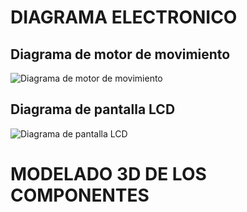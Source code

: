 # DIAGRAMA ELECTRONICO
## Diagrama de motor de movimiento
![Diagrama de motor de movimiento](https://drive.google.com/uc?id=1dTo2oNimKv0ogI-1miFxghj6C5nI8vAl)
## Diagrama de pantalla LCD
![Diagrama de pantalla LCD](https://drive.google.com/uc?id=1ZUDNIORa-DN8QRlXmJchSjYUAVzIbJc4)
# MODELADO 3D DE LOS COMPONENTES

